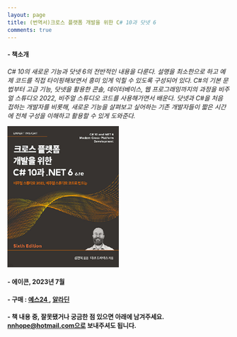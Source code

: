 ```yaml
---
layout: page
title: (번역서)크로스 플랫폼 개발을 위한 C# 10과 닷넷 6
comments: true
---
```


#### - 책소개  
*C# 10의 새로운 기능과 닷넷 6의 전반적인 내용을 다룬다. 설명을 최소한으로 하고 예제 코드를 직접 타이핑해보면서 흥미 있게 익힐 수 있도록 구성되어 있다. C#의 기본 문법부터 고급 기능, 닷넷을 활용한 콘솔, 데이터베이스, 웹 프로그래밍까지의 과정을 비주얼 스튜디오 2022, 비주얼 스튜디오 코드를 사용해가면서 배운다. 닷넷과 C#을 처음 접하는 개발자를 비롯해, 새로운 기능을 살펴보고 싶어하는 기존 개발자들이 짧은 시간에 전체 구성을 이해하고 활용할 수 있게 도와준다.*

[![](/img/2023_07_01/image.png)](https://www.yes24.com/Product/Goods/119948664)


#### - 에이콘, 2023년 7월

#### -  구매 : <a href="https://www.yes24.com/Product/Goods/119948664" target="_blank">예스24 </a>, <a href="https://www.aladin.co.kr/shop/wproduct.aspx?ItemId=319986526" target="_blank">알라딘</a>

#### - 책 내용 중, 잘못됐거나 궁금한 점 있으면 아래에 남겨주세요. nnhope@hotmail.com으로 보내주셔도 됩니다.